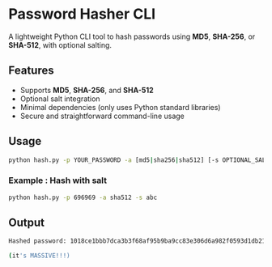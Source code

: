 # Password Hasher CLI

A lightweight Python CLI tool to hash passwords using **MD5**, **SHA-256**, or **SHA-512**, with optional salting.

## Features

- Supports **MD5**, **SHA-256**, and **SHA-512**
- Optional salt integration
- Minimal dependencies (only uses Python standard libraries)
- Secure and straightforward command-line usage

## Usage

```bash
python hash.py -p YOUR_PASSWORD -a [md5|sha256|sha512] [-s OPTIONAL_SALT]
```

### Example : Hash with salt
```bash
python hash.py -p 696969 -a sha512 -s abc
```

## Output

```bash
Hashed password: 1018ce1bbb7dca3b3f68af95b9ba9cc83e306d6a982f0593d1db2137c63b16c330a16afad52ca0874eb14fb001827c59fb003c422ffe3269949960db484ac4ff

(it's MASSIVE!!!)
```
